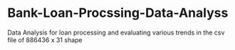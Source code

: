 # Bank-Loan-Procssing-Data-Analyss
Data Analysis for loan processing and evaluating various trends in the csv file of 886436 x 31 shape

